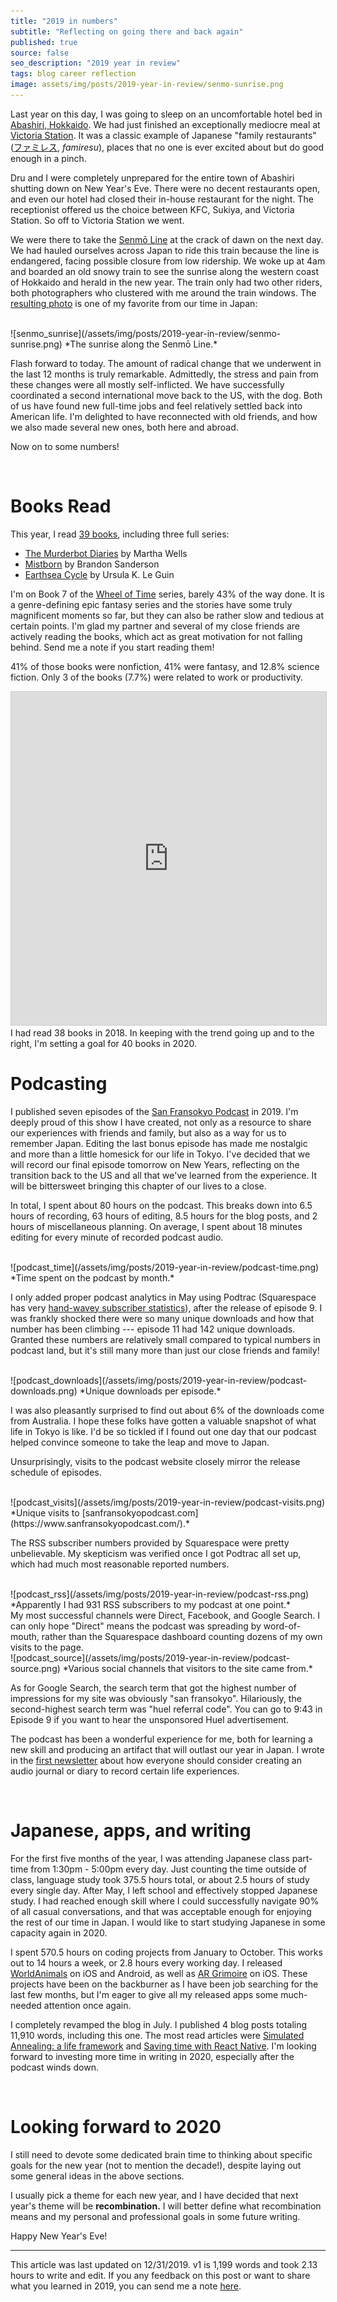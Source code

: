 ```yaml
---
title: "2019 in numbers"
subtitle: "Reflecting on going there and back again"
published: true
source: false
seo_description: "2019 year in review"
tags: blog career reflection
image: assets/img/posts/2019-year-in-review/senmo-sunrise.png
---
```


Last year on this day, I was going to sleep on an uncomfortable hotel bed in [Abashiri, Hokkaido](https://www.japan-guide.com/e/e6865.html). We had just 
finished an exceptionally mediocre meal at [Victoria Station](https://goo.gl/maps/THDHX2Umt2kL3ggW8). It was a classic example
of Japanese "family restaurants" ([ファミレス](https://www.japan-guide.com/e/e2036_family.html), _famiresu_), places that no one is ever excited about
but do good enough in a pinch. 

Dru and I were completely unprepared for the entire town of Abashiri shutting down on New Year's Eve. There were no decent restaurants open, and 
even our hotel had closed their in-house restaurant for the night. The receptionist offered us the choice between KFC, Sukiya, and Victoria Station. 
So off to Victoria Station we went.

We were there to take the [Senmō Line](https://en.wikipedia.org/wiki/Senm%C5%8D_Main_Line) at the crack of dawn on the next day. We had hauled ourselves 
across Japan to ride this train because the line is endangered, facing possible closure from low ridership. We woke up at 4am and boarded an old snowy train 
to see the sunrise along the western coast of Hokkaido and herald in the new year. The train only had two other riders, 
both photographers who clustered with me around the train windows. The [resulting photo](https://www.instagram.com/p/BuFkVEyBUfK/) is one of my favorite 
from our time in Japan:

<br />
![senmo_sunrise](/assets/img/posts/2019-year-in-review/senmo-sunrise.png)
*The sunrise along the Senmō Line.*

<br />

Flash forward to today. The amount of radical change that we underwent in the last 12 months is truly remarkable. Admittedly, the stress and pain from these
changes were all mostly self-inflicted. We have successfully coordinated a second international move back to the US, with the dog. Both of us have found 
new full-time jobs and feel relatively settled back into American life. I'm delighted to have reconnected with old friends, and how we also made several 
new ones, both here and abroad.

Now on to some numbers!

<br>

# Books Read

This year, I read [39 books](https://airtable.com/shrSZiDETix6eLVxW), including three full series:
- [The Murderbot Diaries](https://www.marthawells.com/murderbot.htm) by Martha Wells
- [Mistborn](https://www.goodreads.com/series/40910-mistborn) by Brandon Sanderson
- [Earthsea Cycle](https://www.goodreads.com/series/40909-earthsea-cycle) by Ursula K. Le Guin

I'm on Book 7 of the [Wheel of Time](https://www.goodreads.com/series/41526-the-wheel-of-time) series, barely 43% of the way done. It is a genre-defining epic 
fantasy series and the stories have some truly magnificent moments so far, but they can also be rather slow and tedious at certain points. I'm 
glad my partner and several of my close friends are actively reading the books, which act as great motivation for not falling behind. Send me a note if 
you start reading them!

41% of those books were nonfiction, 41% were fantasy, and 12.8% science fiction. Only 3 of the books (7.7%) were related to work or productivity.

<iframe class="airtable-embed" src="https://airtable.com/embed/shrSZiDETix6eLVxW?backgroundColor=cyan" frameborder="0" onmousewheel="" width="100%" height="533" style="background: transparent; border: 1px solid #ccc;"></iframe>

<br>
I had read 38 books in 2018. In keeping with the trend going up and to the right, I'm setting a goal for 40 books in 2020. 

<br>

# Podcasting

I published seven episodes of the [San Fransokyo Podcast](https://www.sanfransokyopodcast.com/) in 2019. I'm deeply proud of this show I have created, 
not only as a resource to share our experiences with friends and family, but also as a way for us to remember Japan. Editing the last bonus episode
has made me nostalgic and more than a little homesick for our life in Tokyo. I've decided that we will record our final episode tomorrow on New Years,
reflecting on the transition back to the US and all that we've learned from the experience. It will be bittersweet bringing this chapter of our lives
to a close.

In total, I spent about 80 hours on the podcast. This breaks down into 6.5 hours of recording, 63 hours of editing, 8.5 hours for the blog posts, and
2 hours of miscellaneous planning. On average, I spent about 18 minutes editing for every minute of recorded podcast audio.

<br />
![podcast_time](/assets/img/posts/2019-year-in-review/podcast-time.png)
*Time spent on the podcast by month.*

<br />

I only added proper podcast analytics in May using Podtrac (Squarespace has very [hand-wavey subscriber statistics](https://www.beheardtechnology.com/blog/squarespace-podcast-statistics-analytics)), after the release of episode 9. I was frankly shocked there were so many unique downloads and how that
number has been climbing --- episode 11 had 142 unique downloads. Granted these numbers are relatively small compared to typical numbers in podcast land, 
but it's still many more than just our close friends and family! 

<br />
![podcast_downloads](/assets/img/posts/2019-year-in-review/podcast-downloads.png)
*Unique downloads per episode.*

<br />

I was also pleasantly surprised to find out about 6% of the downloads come from Australia. I hope these folks have gotten a valuable snapshot of
what life in Tokyo is like. I'd be so tickled if I found out one day that our podcast helped convince someone to take the leap and move to Japan.

Unsurprisingly, visits to the podcast website closely mirror the release schedule of episodes.

<br />
![podcast_visits](/assets/img/posts/2019-year-in-review/podcast-visits.png)
*Unique visits to [sanfransokyopodcast.com](https://www.sanfransokyopodcast.com/).*

<br />

The RSS subscriber numbers provided by Squarespace were pretty unbelievable. My skepticism was verified once I got Podtrac all set up, which had much
most reasonable reported numbers.

<br />
![podcast_rss](/assets/img/posts/2019-year-in-review/podcast-rss.png)
*Apparently I had 931 RSS subscribers to my podcast at one point.*

<br />
My most successful channels were Direct, Facebook, and Google Search. I can only hope "Direct" means the podcast was spreading by word-of-mouth, rather
than the Squarespace dashboard counting dozens of my own visits to the page. 

<br />
![podcast_source](/assets/img/posts/2019-year-in-review/podcast-source.png)
*Various social channels that visitors to the site came from.*

<br />

As for Google Search, the search term that got the highest number of impressions for my site was obviously "san fransokyo". Hilariously, the second-highest 
search term was "huel referral code". You can go to 9:43 in Episode 9 if you want to hear the unsponsored Huel advertisement.

The podcast has been a wonderful experience for me, both for learning a new skill and producing an artifact that will outlast our year in Japan. I wrote 
in the [first newsletter](https://tinyletter.com/vivqu/letters/simulated-annealing-1-endless-heatwaves) about how everyone should consider creating 
an audio journal or diary to record certain life experiences.

<br />

# Japanese, apps, and writing

For the first five months of the year, I was attending Japanese class part-time from 1:30pm - 5:00pm every day. Just counting the time outside
of class, language study took 375.5 hours total, or about 2.5 hours of study every single day. After May, I left school and effectively stopped Japanese study. I 
had reached enough skill where I could successfully navigate 90% of all casual conversations, and that was acceptable enough for enjoying the rest of our time 
in Japan. I would like to start studying Japanese in some capacity again in 2020.

I spent 570.5 hours on coding projects from January to October. This works out to 14 hours a week, or 2.8 hours every working day. I released [WorldAnimals](https://worldanimalsapp.com/) on iOS and Android, as well as [AR Grimoire](https://argrimoire.com/) on iOS. These projects have been on the backburner as I have been
job searching for the last few months, but I'm eager to give all my released apps some much-needed attention once again.

I completely revamped the blog in July. I published 4 blog posts totaling 11,910 words, including this one. The most read articles were 
[Simulated Annealing: a life framework](/blog/2019/07/12/simulated-annealing/) 
and [Saving time with React Native](/blog/2019/09/17/world-animals/). I'm looking forward to investing more time in writing in 2020,
especially after the podcast winds down.

<br />

# Looking forward to 2020

I still need to devote some dedicated brain time to thinking about specific goals for the new year (not to mention the decade!), despite laying out some general 
ideas in the above sections. 

I usually pick a theme for each new year, and I have decided that next year's theme will be **recombination.** I will better define what recombination means and
my personal and professional goals in some future writing. 

Happy New Year's Eve!

<hr class="section-divider" />

<footnote>This article was last updated on 12/31/2019. v1 is 1,199 words and took 2.13 hours to write and edit. If you any feedback on this post or want to share what you learned in 2019, you can send me a note <a href="mailto:hello@vivqu.com">here</a>.</footnote>


